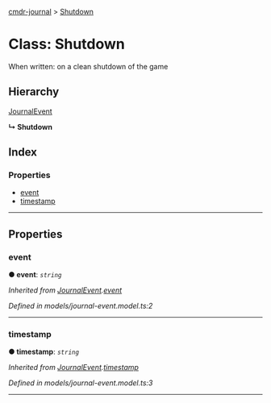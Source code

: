 [cmdr-journal](../README.md) > [Shutdown](../classes/shutdown.md)



# Class: Shutdown


When written: on a clean shutdown of the game

## Hierarchy


 [JournalEvent](journalevent.md)

**↳ Shutdown**







## Index

### Properties

* [event](shutdown.md#event)
* [timestamp](shutdown.md#timestamp)



---
## Properties
<a id="event"></a>

###  event

**●  event**:  *`string`* 

*Inherited from [JournalEvent](journalevent.md).[event](journalevent.md#event)*

*Defined in models/journal-event.model.ts:2*





___

<a id="timestamp"></a>

###  timestamp

**●  timestamp**:  *`string`* 

*Inherited from [JournalEvent](journalevent.md).[timestamp](journalevent.md#timestamp)*

*Defined in models/journal-event.model.ts:3*





___



